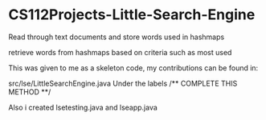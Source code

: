 # CS112Projects-Little-Search-Engine
Read through text documents and store words used in hashmaps

retrieve words from hashmaps based on criteria such as most used

This was given to me as a skeleton code, my contributions can be found in:

src/lse/LittleSearchEngine.java        Under the labels /** COMPLETE THIS METHOD **/

Also i created lsetesting.java and lseapp.java
